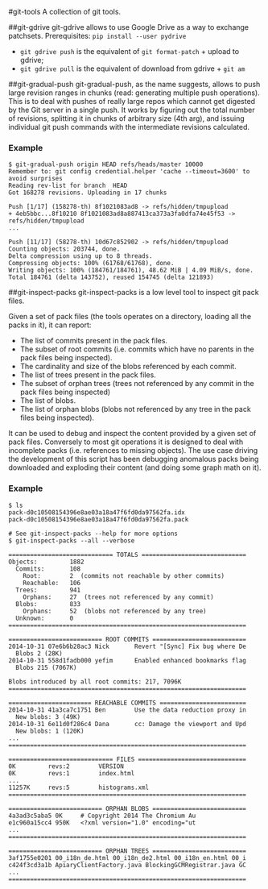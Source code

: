 #git-tools
A collection of git tools.

##git-gdrive
git-gdrive allows to use Google Drive as a way to exchange patchsets.
Prerequisites: `pip install --user pydrive`

 - `git gdrive push` is the equivalent of `git format-patch` + upload to gdrive;
 - `git gdrive pull` is the equivalent of download from gdrive + `git am`

##git-gradual-push
git-gradual-push, as the name suggests, allows to push large revision ranges
in chunks (read: generating multiple push operations). This is to deal with
pushes of really large repos which cannot get digested by the Git server in a
single push.
It works by figuring out the total number of revisions, splitting it in chunks
of arbitrary size (4th arg), and issuing individual git push commands with the
intermediate revisions calculated.

### Example
    $ git-gradual-push origin HEAD refs/heads/master 10000
    Remember to: git config credential.helper 'cache --timeout=3600' to avoid surprises
    Reading rev-list for branch  HEAD
    Got 168278 revisions. Uploading in 17 chunks

    Push [1/17] (158278-th) 8f1021083ad8 -> refs/hidden/tmpupload
    + 4eb5bbc...8f10210 8f1021083ad8a887413ca373a3fa0dfa74e45f53 -> refs/hidden/tmpupload
    ...

    Push [11/17] (58278-th) 10d67c852902 -> refs/hidden/tmpupload
    Counting objects: 203744, done.
    Delta compression using up to 8 threads.
    Compressing objects: 100% (61768/61768), done.
    Writing objects: 100% (184761/184761), 48.62 MiB | 4.09 MiB/s, done.
    Total 184761 (delta 143752), reused 154745 (delta 121893)


##git-inspect-packs
git-inspect-packs is a low level tool to inspect git pack files.

Given a set of pack files (the tools operates on a directory, loading all the
packs in it), it can report:
  - The list of commits present in the pack files.
  - The subset of root commits (i.e. commits which have no parents in the
    pack files being inspected).
  - The cardinality and size of the blobs referenced by each commit.
  - The list of trees present in the pack files.
  - The subset of orphan trees (trees not referenced by any commit in the
    pack files being inspected)
  - The list of blobs.
  - The list of orphan blobs (blobs not referenced by any tree in the pack files
    being inspected).

It can be used to debug and inspect the content provided by a given set of
pack files. Conversely to most git operations it is designed to deal with
incomplete packs (i.e. references to missing objects).
The use case driving the development of this script has been debugging
anomalous packs being downloaded and exploding their content (and doing some
graph math on it).

### Example

    $ ls
    pack-d0c10508154396e8ae03a18a47f6fd0da97562fa.idx
    pack-d0c10508154396e8ae03a18a47f6fd0da97562fa.pack

    # See git-inspect-packs --help for more options
    $ git-inspect-packs --all --verbose

    ============================= TOTALS =============================
    Objects:         1882
      Commits:       108
        Root:        2  (commits not reachable by other commits)
        Reachable:   106
      Trees:         941
        Orphans:     27  (trees not referenced by any commit)
      Blobs:         833
        Orphans:     52  (blobs not referenced by any tree)
      Unknown:       0
    ==================================================================

    ========================== ROOT COMMITS ==========================
    2014-10-31 07e6b6b28ac3 Nick       Revert "[Sync] Fix bug where De
      Blobs 2 (28K)
    2014-10-31 558d1fadb000 yefim      Enabled enhanced bookmarks flag
      Blobs 215 (7067K)

    Blobs introduced by all root commits: 217, 7096K
    ==================================================================

    ======================= REACHABLE COMMITS ========================
    2014-10-31 41a3ca7c1751 Ben        Use the data reduction proxy in
      New blobs: 3 (49K)
    2014-10-31 6e11d0f286c4 Dana       cc: Damage the viewport and Upd
      New blobs: 1 (120K)
    ...
    ==================================================================

    ============================= FILES ==============================
    0K         revs:2        VERSION
    0K         revs:1        index.html
    ...
    11257K     revs:5        histograms.xml
    ==================================================================

    ========================== ORPHAN BLOBS ==========================
    4a3ad3c5aba5 0K     # Copyright 2014 The Chromium Au
    e1c960a15cc4 950K   <?xml version="1.0" encoding="ut
    ...
    ==================================================================

    ========================== ORPHAN TREES ==========================
    3af1755e0201 00_i18n_de.html 00_i18n_de2.html 00_i18n_en.html 00_i
    c424f3cd3a1b ApiaryClientFactory.java BlockingGCMRegistrar.java GC
    ...
    ==================================================================
